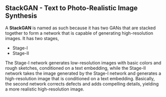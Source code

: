## StackGAN - Text to Photo-Realistic Image Synthesis 

A **StackGAN** is named as such because it has two GANs that are stacked
together to form a network that is capable of generating high-resolution
images. It has two stages,
  * Stage-I
  * Stage-II
  
The Stage-I network generates low-resolution images with basic colors and rough sketches, conditioned on a
text embedding, while the Stage-II network takes the image generated by the
Stage-I network and generates a high-resolution image that is conditioned on
a text embedding. Basically, the second network corrects defects and adds
compelling details, yielding a more realistic high-resolution image. 
